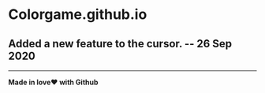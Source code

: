 
# Colorgame.github.io
## Added a new feature to the cursor. -- 26 Sep 2020

---
**Made in love❤ with Github**

